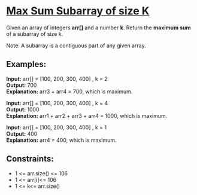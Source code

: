 # [Max Sum Subarray of size K](https://www.geeksforgeeks.org/problems/max-sum-subarray-of-size-k5313/)

Given an array of integers **arr[]**  and a number **k**. Return the **maximum sum** of a subarray of size k.

Note: A subarray is a contiguous part of any given array.

## Examples:

**Input:** arr[] = [100, 200, 300, 400] , k = 2  
**Output:** 700  
**Explanation:** arr3  + arr4 = 700, which is maximum. 

**Input:** arr[] = [100, 200, 300, 400] , k = 4  
**Output:** 1000  
**Explanation:** arr1 + arr2 + arr3 + arr4 = 1000, which is maximum.  

**Input:** arr[] = [100, 200, 300, 400] , k = 1  
**Output:** 400  
**Explanation:** arr4 = 400, which is maximum.  

## Constraints:
- 1 <= arr.size() <= 106
- 1 <= arr[i]<= 106
- 1 <= k<= arr.size()